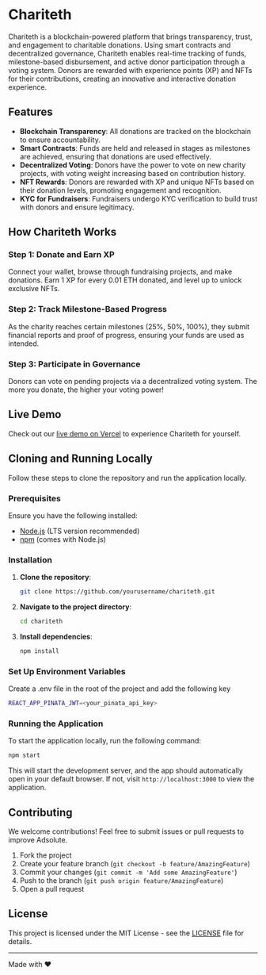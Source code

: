 # Chariteth

Chariteth is a blockchain-powered platform that brings transparency, trust, and engagement to charitable donations. Using smart contracts and decentralized governance, Chariteth enables real-time tracking of funds, milestone-based disbursement, and active donor participation through a voting system. Donors are rewarded with experience points (XP) and NFTs for their contributions, creating an innovative and interactive donation experience.

## Features

- **Blockchain Transparency**: All donations are tracked on the blockchain to ensure accountability.
- **Smart Contracts**: Funds are held and released in stages as milestones are achieved, ensuring that donations are used effectively.
- **Decentralized Voting**: Donors have the power to vote on new charity projects, with voting weight increasing based on contribution history.
- **NFT Rewards**: Donors are rewarded with XP and unique NFTs based on their donation levels, promoting engagement and recognition.
- **KYC for Fundraisers**: Fundraisers undergo KYC verification to build trust with donors and ensure legitimacy.

## How Chariteth Works

### Step 1: Donate and Earn XP
Connect your wallet, browse through fundraising projects, and make donations. Earn 1 XP for every 0.01 ETH donated, and level up to unlock exclusive NFTs.

### Step 2: Track Milestone-Based Progress
As the charity reaches certain milestones (25%, 50%, 100%), they submit financial reports and proof of progress, ensuring your funds are used as intended.

### Step 3: Participate in Governance
Donors can vote on pending projects via a decentralized voting system. The more you donate, the higher your voting power!

## Live Demo

Check out our [live demo on Vercel](https://chariteth.vercel.app/) to experience Chariteth for yourself. 

## Cloning and Running Locally

Follow these steps to clone the repository and run the application locally.

### Prerequisites

Ensure you have the following installed:

- [Node.js](https://nodejs.org/) (LTS version recommended)
- [npm](https://www.npmjs.com/) (comes with Node.js)

### Installation

1. **Clone the repository**:
   ```bash
   git clone https://github.com/yourusername/chariteth.git
   ```

2. **Navigate to the project directory**:
   ```bash
   cd chariteth
   ```

3. **Install dependencies**:
   ```bash
   npm install
   ```

### Set Up Environment Variables

Create a .env file in the root of the project and add the following key

```bash
REACT_APP_PINATA_JWT=<your_pinata_api_key>
```

### Running the Application

To start the application locally, run the following command:

```bash
npm start
```

This will start the development server, and the app should automatically open in your default browser. If not, visit `http://localhost:3000` to view the application.

## Contributing

We welcome contributions! Feel free to submit issues or pull requests to improve Adsolute.

1. Fork the project
2. Create your feature branch (`git checkout -b feature/AmazingFeature`)
3. Commit your changes (`git commit -m 'Add some AmazingFeature'`)
4. Push to the branch (`git push origin feature/AmazingFeature`)
5. Open a pull request

## License

This project is licensed under the MIT License - see the [LICENSE](LICENSE) file for details.

---

Made with ❤️
